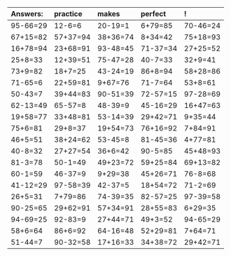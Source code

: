 | Answers: | practice | makes | perfect | ! |
| :--- | :--- | :--- | :--- | :--- |
| 95-66=29 | 12-6=6 | 20-19=1 | 6+79=85 | 70-46=24 | 
| 67+15=82 | 57+37=94 | 38+36=74 | 8+34=42 | 75+18=93 | 
| 16+78=94 | 23+68=91 | 93-48=45 | 71-37=34 | 27+25=52 | 
| 25+8=33 | 12+39=51 | 75-47=28 | 40-7=33 | 32+9=41 | 
| 73+9=82 | 18+7=25 | 43-24=19 | 86+8=94 | 58+28=86 | 
| 71-65=6 | 22+59=81 | 9+67=76 | 71-7=64 | 53+8=61 | 
| 50-43=7 | 39+44=83 | 90-51=39 | 72-57=15 | 97-28=69 | 
| 62-13=49 | 65-57=8 | 48-39=9 | 45-16=29 | 16+47=63 | 
| 19+58=77 | 33+48=81 | 53-14=39 | 29+42=71 | 9+35=44 | 
| 75+6=81 | 29+8=37 | 19+54=73 | 76+16=92 | 7+84=91 | 
| 46+5=51 | 38+24=62 | 53-45=8 | 81-45=36 | 4+77=81 | 
| 40-8=32 | 27+27=54 | 36+6=42 | 90-5=85 | 45+48=93 | 
| 81-3=78 | 50-1=49 | 49+23=72 | 59+25=84 | 69+13=82 | 
| 60-1=59 | 46-37=9 | 9+29=38 | 45+26=71 | 76-8=68 | 
| 41-12=29 | 97-58=39 | 42-37=5 | 18+54=72 | 71-2=69 | 
| 26+5=31 | 7+79=86 | 74-39=35 | 82-57=25 | 97-39=58 | 
| 90-25=65 | 29+62=91 | 57+34=91 | 28+55=83 | 6+29=35 | 
| 94-69=25 | 92-83=9 | 27+44=71 | 49+3=52 | 94-65=29 | 
| 58+6=64 | 86+6=92 | 64-16=48 | 52+29=81 | 7+64=71 | 
| 51-44=7 | 90-32=58 | 17+16=33 | 34+38=72 | 29+42=71 | 
